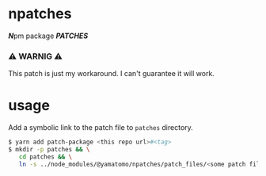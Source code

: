# npatches

***N***pm package ***PATCHES***

### ⚠️ WARNIG ⚠️

This patch is just my workaround. I can't guarantee it will work.

# usage

Add a symbolic link to the patch file to `patches` directory.

```bash
$ yarn add patch-package <this repo url>#<tag>
$ mkdir -p patches && \
   cd patches && \
   ln -s ../node_modules/@yamatomo/npatches/patch_files/<some patch file>.patch . 
```

